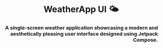 <h1 align="center">WeatherApp UI 🌤️ </h1>
<h3 align="right">A single-screen weather application showcasing a modern and aesthetically pleasing user interface designed using Jetpack Compose.</h3>
